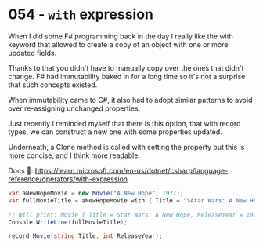# 054 - `with` expression #

When I did some F# programming back in the day I really like the with keyword that allowed to create a copy of an object with one or more updated fields.

Thanks to that you didn't have to manually copy over the ones that didn't change. F# had immutability baked in for a long time so it's not a surprise that such concepts existed.

When immutability came to C#, it also had to adopt similar patterns to avoid over re-assigning unchanged properties.

Just recently I reminded myself that there is this option, that with record types, we can construct a new one with some properties updated.

Underneath, a Clone method is called with setting the property but this is more concise, and I think more readable.

Docs 📑: https://learn.microsoft.com/en-us/dotnet/csharp/language-reference/operators/with-expression

```csharp
var aNewHopeMovie = new Movie("A New Hope", 1977);
var fullMovieTitle = aNewHopeMovie with { Title = "SAtar Wars: A New Hope"};

// Will print: Movie { Title = Star Wars: A New Hope, ReleaseYear = 1977 }
Console.WriteLine(fullMovieTitle);

record Movie(string Title, int ReleaseYear);
```